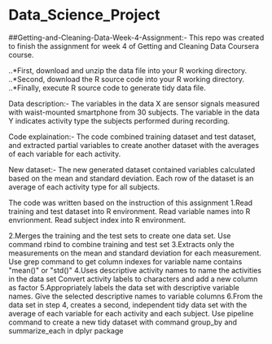 # Data_Science_Project
##Getting-and-Cleaning-Data-Week-4-Assignment:-
This repo was created to finish the assignment for week 4 of Getting and Cleaning Data Coursera course.

..*First, download and unzip the data file into your R working directory.
..*Second, download the R source code into your R working directory.
..*Finally, execute R source code to generate tidy data file.

Data description:-
The variables in the data X are sensor signals measured with waist-mounted smartphone from 30 subjects. The variable in the data Y indicates activity type the subjects performed during recording.


Code explaination:-
The code combined training dataset and test dataset, and extracted partial variables to create another dataset with the averages of each variable for each activity.

New dataset:-
The new generated dataset contained variables calculated based on the mean and standard deviation. Each row of the dataset is an average of each activity type for all subjects.

The code was written based on the instruction of this assignment
1.Read training and test dataset into R environment. Read variable names into R envrionment. Read subject index into R environment.

2.Merges the training and the test sets to create one data set. Use command rbind to combine training and test set
3.Extracts only the measurements on the mean and standard deviation for each measurement. Use grep command to get column indexes for variable name contains "mean()" or "std()"
4.Uses descriptive activity names to name the activities in the data set Convert activity labels to characters and add a new column as factor
5.Appropriately labels the data set with descriptive variable names. Give the selected descriptive names to variable columns
6.From the data set in step 4, creates a second, independent tidy data set with the average of each variable for each activity and each subject. Use pipeline command to create a new tidy dataset with command group_by and summarize_each in dplyr package
